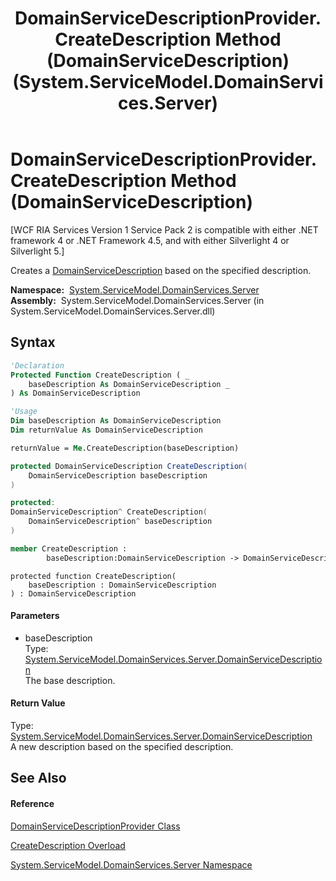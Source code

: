 ﻿---
title: DomainServiceDescriptionProvider.CreateDescription Method (DomainServiceDescription) (System.ServiceModel.DomainServices.Server)
TOCTitle: CreateDescription Method (DomainServiceDescription)
ms:assetid: M:System.ServiceModel.DomainServices.Server.DomainServiceDescriptionProvider.CreateDescription(System.ServiceModel.DomainServices.Server.DomainServiceDescription)
ms:mtpsurl: https://msdn.microsoft.com/en-us/library/system.servicemodel.domainservices.server.domainservicedescriptionprovider.createdescription(v=VS.91)
ms:contentKeyID: 28754610
ms.date: 01/27/2012
mtps_version: v=VS.91
dev_langs:
- vb
- csharp
- c++
- fsharp
- jscript
api_location:
- System.ServiceModel.DomainServices.Server.dll
api_name:
- System.ServiceModel.DomainServices.Server.DomainServiceDescriptionProvider.CreateDescription
api_type:
- Managed
topic_type:
- apiref
- kbSyntax
product_family_name: VS
ROBOTS: INDEX,FOLLOW
---

# DomainServiceDescriptionProvider.CreateDescription Method (DomainServiceDescription)

\[WCF RIA Services Version 1 Service Pack 2 is compatible with either .NET framework 4 or .NET Framework 4.5, and with either Silverlight 4 or Silverlight 5.\]

Creates a [DomainServiceDescription](ff422896\(v=vs.91\).md) based on the specified description.

**Namespace:**  [System.ServiceModel.DomainServices.Server](ff423220\(v=vs.91\).md)  
**Assembly:**  System.ServiceModel.DomainServices.Server (in System.ServiceModel.DomainServices.Server.dll)

## Syntax

``` vb
'Declaration
Protected Function CreateDescription ( _
    baseDescription As DomainServiceDescription _
) As DomainServiceDescription
```

``` vb
'Usage
Dim baseDescription As DomainServiceDescription
Dim returnValue As DomainServiceDescription

returnValue = Me.CreateDescription(baseDescription)
```

``` csharp
protected DomainServiceDescription CreateDescription(
    DomainServiceDescription baseDescription
)
```

``` c++
protected:
DomainServiceDescription^ CreateDescription(
    DomainServiceDescription^ baseDescription
)
```

``` fsharp
member CreateDescription : 
        baseDescription:DomainServiceDescription -> DomainServiceDescription 
```

``` jscript
protected function CreateDescription(
    baseDescription : DomainServiceDescription
) : DomainServiceDescription
```

#### Parameters

  - baseDescription  
    Type: [System.ServiceModel.DomainServices.Server.DomainServiceDescription](ff422896\(v=vs.91\).md)  
    The base description.  

#### Return Value

Type: [System.ServiceModel.DomainServices.Server.DomainServiceDescription](ff422896\(v=vs.91\).md)  
A new description based on the specified description.  

## See Also

#### Reference

[DomainServiceDescriptionProvider Class](ff423341\(v=vs.91\).md)

[CreateDescription Overload](ff422734\(v=vs.91\).md)

[System.ServiceModel.DomainServices.Server Namespace](ff423220\(v=vs.91\).md)

